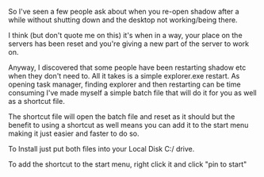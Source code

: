So I've seen a few people ask about when you re-open shadow after a while without shutting down and the desktop not working/being there.

I think (but don't quote me on this) it's when in a way, your place on the servers has been reset and you're giving a new part of the server to work on.

Anyway, I discovered that some people have been restarting shadow etc when they don't need to. All it takes is a simple explorer.exe restart. As opening task manager, finding explorer and then restarting can be time consuming I've made myself a simple batch file that will do it for you as well as a shortcut file.

The shortcut file will open the batch file and reset as it should but the benefit to using a shortcut as well means you can add it to the start menu making it just easier and faster to do so.


To Install just put both files into your Local Disk C:/ drive.

To add the shortcut to the start menu, right click it and click "pin to start"
